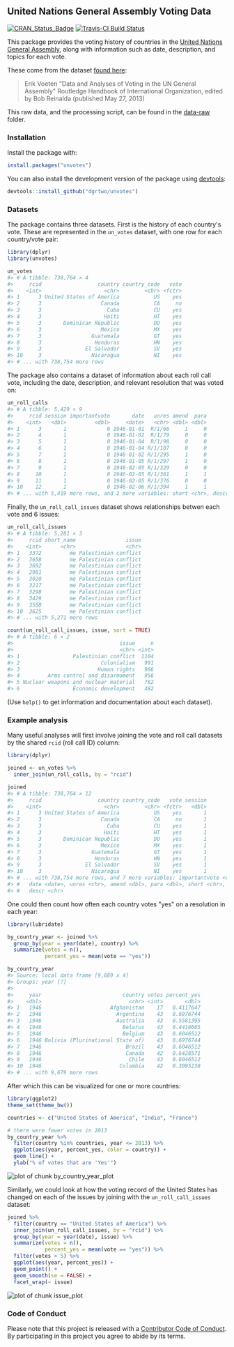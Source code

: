 <!-- README.md is generated from README.Rmd. Please edit that file -->



## United Nations General Assembly Voting Data

[![CRAN_Status_Badge](http://www.r-pkg.org/badges/version/unvotes)](https://cran.r-project.org/package=unvotes)
[![Travis-CI Build Status](https://travis-ci.org/dgrtwo/unvotes.svg?branch=master)](https://travis-ci.org/dgrtwo/unvotes)

This package provides the voting history of countries in the [United Nations General Assembly](http://www.un.org/en/ga/), along with information such as date, description, and topics for each vote.

These come from the dataset [found here](https://dataverse.harvard.edu/dataset.xhtml?persistentId=hdl:1902.1/12379):

> Erik Voeten "Data and Analyses of Voting in the UN General Assembly" Routledge Handbook of International Organization, edited by Bob Reinalda (published May 27, 2013)

This raw data, and the processing script, can be found in the [data-raw](data-raw) folder.

### Installation

Install the package with:


```r
install.packages("unvotes")
```

You can also install the development version of the package using [devtools](https://github.com/hadley/devtools):


```r
devtools::install_github("dgrtwo/unvotes")
```

### Datasets

The package contains three datasets. First is the history of each country's vote. These are represented in the `un_votes` dataset, with one row for each country/vote pair:


```r
library(dplyr)
library(unvotes)

un_votes
#> # A tibble: 738,764 × 4
#>     rcid                  country country_code   vote
#>    <int>                    <chr>        <chr> <fctr>
#> 1      3 United States of America           US    yes
#> 2      3                   Canada           CA     no
#> 3      3                     Cuba           CU    yes
#> 4      3                    Haiti           HT    yes
#> 5      3       Dominican Republic           DO    yes
#> 6      3                   Mexico           MX    yes
#> 7      3                Guatemala           GT    yes
#> 8      3                 Honduras           HN    yes
#> 9      3              El Salvador           SV    yes
#> 10     3                Nicaragua           NI    yes
#> # ... with 738,754 more rows
```

The package also contains a dataset of information about each roll call vote, including the date, description, and relevant resolution that was voted on:


```r
un_roll_calls
#> # A tibble: 5,429 × 9
#>     rcid session importantvote       date   unres amend  para
#>    <int>   <dbl>         <dbl>     <date>   <chr> <dbl> <dbl>
#> 1      3       1             0 1946-01-01  R/1/66     1     0
#> 2      4       1             0 1946-01-02  R/1/79     0     0
#> 3      5       1             0 1946-01-04  R/1/98     0     0
#> 4      6       1             0 1946-01-04 R/1/107     0     0
#> 5      7       1             0 1946-01-02 R/1/295     1     0
#> 6      8       1             0 1946-01-05 R/1/297     1     0
#> 7      9       1             0 1946-02-05 R/1/329     0     0
#> 8     10       1             0 1946-02-05 R/1/361     1     1
#> 9     11       1             0 1946-02-05 R/1/376     0     0
#> 10    12       1             0 1946-02-06 R/1/394     1     1
#> # ... with 5,419 more rows, and 2 more variables: short <chr>, descr <chr>
```

Finally, the `un_roll_call_issues` dataset shows relationships betwen each vote and 6 issues:


```r
un_roll_call_issues
#> # A tibble: 5,281 × 3
#>     rcid short_name                issue
#>    <int>      <chr>                <chr>
#> 1   3372         me Palestinian conflict
#> 2   3658         me Palestinian conflict
#> 3   3692         me Palestinian conflict
#> 4   2901         me Palestinian conflict
#> 5   3020         me Palestinian conflict
#> 6   3217         me Palestinian conflict
#> 7   3298         me Palestinian conflict
#> 8   3429         me Palestinian conflict
#> 9   3558         me Palestinian conflict
#> 10  3625         me Palestinian conflict
#> # ... with 5,271 more rows

count(un_roll_call_issues, issue, sort = TRUE)
#> # A tibble: 6 × 2
#>                                  issue     n
#>                                  <chr> <int>
#> 1                 Palestinian conflict  1104
#> 2                          Colonialism   991
#> 3                         Human rights   986
#> 4         Arms control and disarmament   956
#> 5 Nuclear weapons and nuclear material   762
#> 6                 Economic development   482
```

(Use `help()` to get information and documentation about each dataset).

### Example analysis

Many useful analyses will first involve joining the vote and roll call datasets by the shared `rcid` (roll call ID) column:


```r
library(dplyr)

joined <- un_votes %>%
  inner_join(un_roll_calls, by = "rcid")

joined
#> # A tibble: 738,764 × 12
#>     rcid                  country country_code   vote session
#>    <int>                    <chr>        <chr> <fctr>   <dbl>
#> 1      3 United States of America           US    yes       1
#> 2      3                   Canada           CA     no       1
#> 3      3                     Cuba           CU    yes       1
#> 4      3                    Haiti           HT    yes       1
#> 5      3       Dominican Republic           DO    yes       1
#> 6      3                   Mexico           MX    yes       1
#> 7      3                Guatemala           GT    yes       1
#> 8      3                 Honduras           HN    yes       1
#> 9      3              El Salvador           SV    yes       1
#> 10     3                Nicaragua           NI    yes       1
#> # ... with 738,754 more rows, and 7 more variables: importantvote <dbl>,
#> #   date <date>, unres <chr>, amend <dbl>, para <dbl>, short <chr>,
#> #   descr <chr>
```

One could then count how often each country votes "yes" on a resolution in each year:


```r
library(lubridate)

by_country_year <- joined %>%
  group_by(year = year(date), country) %>%
  summarize(votes = n(),
            percent_yes = mean(vote == "yes"))

by_country_year
#> Source: local data frame [9,689 x 4]
#> Groups: year [?]
#> 
#>     year                          country votes percent_yes
#>    <dbl>                            <chr> <int>       <dbl>
#> 1   1946                      Afghanistan    17   0.4117647
#> 2   1946                        Argentina    43   0.6976744
#> 3   1946                        Australia    43   0.5581395
#> 4   1946                          Belarus    43   0.4418605
#> 5   1946                          Belgium    43   0.6046512
#> 6   1946 Bolivia (Plurinational State of)    43   0.6976744
#> 7   1946                           Brazil    43   0.6046512
#> 8   1946                           Canada    42   0.6428571
#> 9   1946                            Chile    43   0.6046512
#> 10  1946                         Colombia    42   0.3095238
#> # ... with 9,679 more rows
```

After which this can be visualized for one or more countries:


```r
library(ggplot2)
theme_set(theme_bw())

countries <- c("United States of America", "India", "France")

# there were fewer votes in 2013
by_country_year %>%
  filter(country %in% countries, year <= 2013) %>%
  ggplot(aes(year, percent_yes, color = country)) +
  geom_line() +
  ylab("% of votes that are 'Yes'")
```

![plot of chunk by_country_year_plot](README-by_country_year_plot-1.png)

Similarly, we could look at how the voting record of the United States has changed on each of the issues by joining with the `un_roll_call_issues` dataset:


```r
joined %>%
  filter(country == "United States of America") %>%
  inner_join(un_roll_call_issues, by = "rcid") %>%
  group_by(year = year(date), issue) %>%
  summarize(votes = n(),
            percent_yes = mean(vote == "yes")) %>%
  filter(votes > 5) %>%
  ggplot(aes(year, percent_yes)) +
  geom_point() +
  geom_smooth(se = FALSE) +
  facet_wrap(~ issue)
```

![plot of chunk issue_plot](README-issue_plot-1.png)

### Code of Conduct

Please note that this project is released with a [Contributor Code of Conduct](CONDUCT.md). By participating in this project you agree to abide by its terms.
